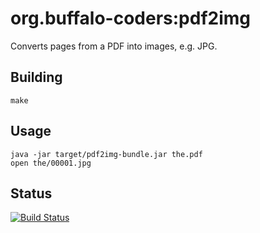 # org.buffalo-coders:pdf2img

Converts pages from a PDF into images, e.g. JPG.

## Building

```
make
```

## Usage

```
java -jar target/pdf2img-bundle.jar the.pdf
open the/00001.jpg
```

## Status

[![Build Status](https://travis-ci.com/buffalo-coders/pdf2img.svg?branch=master)](https://travis-ci.com/buffalo-coders/pdf2img)
